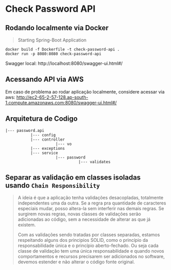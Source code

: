 # Check Password API 


## Rodando localmente via Docker


> Starting Spring-Boot Application
```shell
docker build -f Dockerfile -t check-password-api .
docker run -p 8080:8080 check-password-api
```
Swagger local: http://localhost:8080/swagger-ui.html#/
## Acessando API via AWS

Em caso de problema ao rodar aplicação localmente, considere acessar via aws: http://ec2-65-2-57-128.ap-south-1.compute.amazonaws.com:8080/swagger-ui.html#/



## Arquitetura de Codigo

```
|--- password.api
           |--- config
           |--- controller          
                      |--- vo
           |--- exceptions
           |--- service
                      |--- password
                                |--- validates
```                                                       

## Separar as validação em classes isoladas usando  `Chain Responsibility`
>  A ideia é que a aplicação tenha validações desacopladas, totalmente independentes uma da outra.
>  Se a regra pra quantidade de caracteres especiais mudar, posso altera-la sem interferir nas demais regras.
>  Se surgirem novas regras, novas classes de validações serão adicionadas ao código, 
>  sem a necessidade de alterar as que já existem.
> 
>  Com as validações sendo tratadas por classes separadas, estamos respeitando alguns dos principios SOLID, 
>  como o princípio da responsabilidade única e o princípio aberto-fechado.
>  Ou seja cada classe de validação tem uma única responsabilidade e 
>  quando novos comportamentos e recursos precisarem ser adicionados no software, devemos estender 
>  e não alterar o código fonte original.




